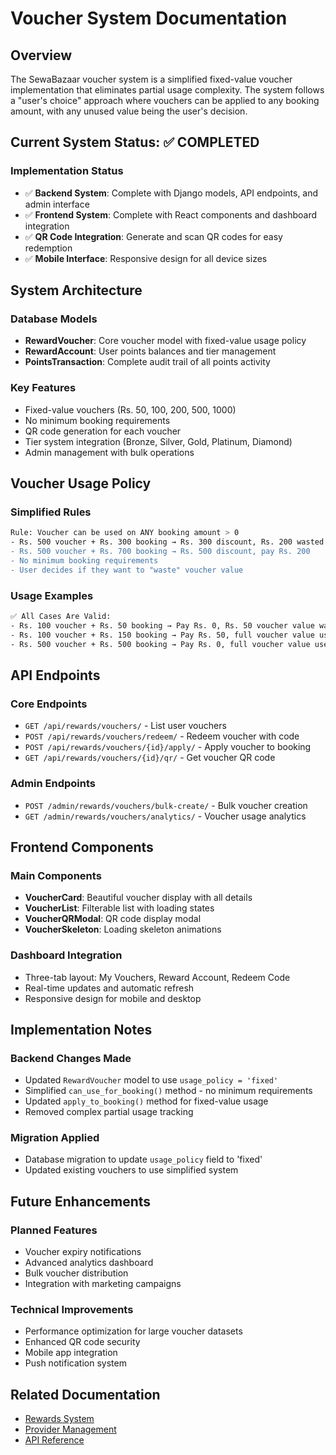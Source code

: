 # Voucher System Documentation

## Overview

The SewaBazaar voucher system is a simplified fixed-value voucher implementation that eliminates partial usage complexity. The system follows a "user's choice" approach where vouchers can be applied to any booking amount, with any unused value being the user's decision.

## Current System Status: ✅ COMPLETED

### Implementation Status

- ✅ **Backend System**: Complete with Django models, API endpoints, and admin interface
- ✅ **Frontend System**: Complete with React components and dashboard integration
- ✅ **QR Code Integration**: Generate and scan QR codes for easy redemption
- ✅ **Mobile Interface**: Responsive design for all device sizes

## System Architecture

### Database Models

- **RewardVoucher**: Core voucher model with fixed-value usage policy
- **RewardAccount**: User points balances and tier management
- **PointsTransaction**: Complete audit trail of all points activity

### Key Features

- Fixed-value vouchers (Rs. 50, 100, 200, 500, 1000)
- No minimum booking requirements
- QR code generation for each voucher
- Tier system integration (Bronze, Silver, Gold, Platinum, Diamond)
- Admin management with bulk operations

## Voucher Usage Policy

### Simplified Rules

```bash
Rule: Voucher can be used on ANY booking amount > 0
- Rs. 500 voucher + Rs. 300 booking → Rs. 300 discount, Rs. 200 wasted (user's choice)
- Rs. 500 voucher + Rs. 700 booking → Rs. 500 discount, pay Rs. 200
- No minimum booking requirements
- User decides if they want to "waste" voucher value
```

### Usage Examples

```bash
✅ All Cases Are Valid:
- Rs. 100 voucher + Rs. 50 booking → Pay Rs. 0, Rs. 50 voucher value wasted
- Rs. 100 voucher + Rs. 150 booking → Pay Rs. 50, full voucher value used
- Rs. 500 voucher + Rs. 500 booking → Pay Rs. 0, full voucher value used
```

## API Endpoints

### Core Endpoints

- `GET /api/rewards/vouchers/` - List user vouchers
- `POST /api/rewards/vouchers/redeem/` - Redeem voucher with code
- `POST /api/rewards/vouchers/{id}/apply/` - Apply voucher to booking
- `GET /api/rewards/vouchers/{id}/qr/` - Get voucher QR code

### Admin Endpoints

- `POST /admin/rewards/vouchers/bulk-create/` - Bulk voucher creation
- `GET /admin/rewards/vouchers/analytics/` - Voucher usage analytics

## Frontend Components

### Main Components

- **VoucherCard**: Beautiful voucher display with all details
- **VoucherList**: Filterable list with loading states
- **VoucherQRModal**: QR code display modal
- **VoucherSkeleton**: Loading skeleton animations

### Dashboard Integration

- Three-tab layout: My Vouchers, Reward Account, Redeem Code
- Real-time updates and automatic refresh
- Responsive design for mobile and desktop

## Implementation Notes

### Backend Changes Made

- Updated `RewardVoucher` model to use `usage_policy = 'fixed'`
- Simplified `can_use_for_booking()` method - no minimum requirements
- Updated `apply_to_booking()` method for fixed-value usage
- Removed complex partial usage tracking

### Migration Applied

- Database migration to update `usage_policy` field to 'fixed'
- Updated existing vouchers to use simplified system

## Future Enhancements

### Planned Features

- Voucher expiry notifications
- Advanced analytics dashboard
- Bulk voucher distribution
- Integration with marketing campaigns

### Technical Improvements

- Performance optimization for large voucher datasets
- Enhanced QR code security
- Mobile app integration
- Push notification system

## Related Documentation

- [Rewards System](../rewards/README.md)
- [Provider Management](../provider-management/README.md)
- [API Reference](../../api/README.md)
